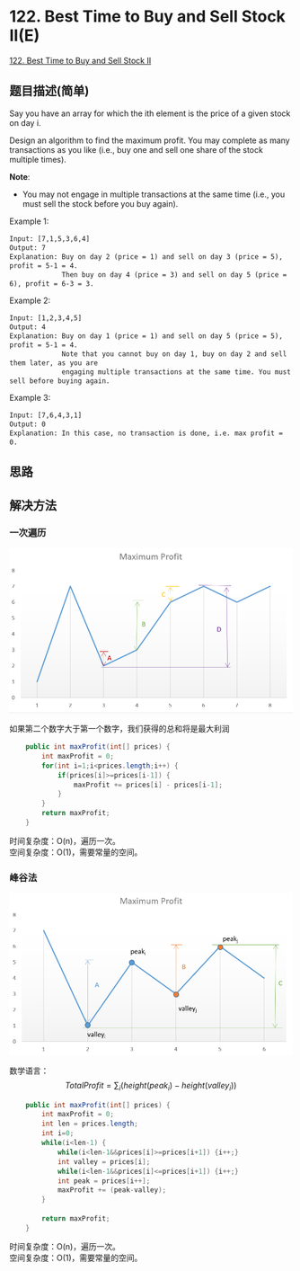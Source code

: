 # 122. Best Time to Buy and Sell Stock II(E)
[122. Best Time to Buy and Sell Stock II](https://leetcode-cn.com/problems/best-time-to-buy-and-sell-stock-ii/)

## 题目描述\(简单\)

Say you have an array for which the ith element is the price of a given stock on day i.

Design an algorithm to find the maximum profit. You may complete as many transactions as you like \(i.e., buy one and sell one share of the stock multiple times\).

**Note**:

* You may not engage in multiple transactions at the same time \(i.e., you must sell the stock before you buy again\).

Example 1:

```
Input: [7,1,5,3,6,4]
Output: 7
Explanation: Buy on day 2 (price = 1) and sell on day 3 (price = 5), profit = 5-1 = 4.
             Then buy on day 4 (price = 3) and sell on day 5 (price = 6), profit = 6-3 = 3.
```

Example 2:

```
Input: [1,2,3,4,5]
Output: 4
Explanation: Buy on day 1 (price = 1) and sell on day 5 (price = 5), profit = 5-1 = 4.
             Note that you cannot buy on day 1, buy on day 2 and sell them later, as you are
             engaging multiple transactions at the same time. You must sell before buying again.
```

Example 3:

```
Input: [7,6,4,3,1]
Output: 0
Explanation: In this case, no transaction is done, i.e. max profit = 0.
```

## 思路

## 解决方法

### 一次遍历

![](/assets/101-200/122-solution-1-1.png)

如果第二个数字大于第一个数字，我们获得的总和将是最大利润

```java
    public int maxProfit(int[] prices) {
        int maxProfit = 0;
        for(int i=1;i<prices.length;i++) {
            if(prices[i]>=prices[i-1]) {
                maxProfit += prices[i] - prices[i-1];
            }
        }
        return maxProfit;
    }
```

时间复杂度：O(n)，遍历一次。  
空间复杂度：O(1)，需要常量的空间。

### 峰谷法

![](/assets/101-200/122-solution-2-1.png)

数学语言：  
$$TotalProfit = \sum_i(height(peak_i) - height(valley_i)) $$

```java
    public int maxProfit(int[] prices) {
        int maxProfit = 0;
        int len = prices.length;
        int i=0;
        while(i<len-1) {
            while(i<len-1&&prices[i]>=prices[i+1]) {i++;}
            int valley = prices[i];
            while(i<len-1&&prices[i]<=prices[i+1]) {i++;}
            int peak = prices[i++];
            maxProfit += (peak-valley);
        }

        return maxProfit;
    }
```

时间复杂度：O(n)，遍历一次。  
空间复杂度：O(1)，需要常量的空间。

